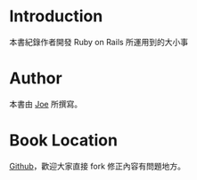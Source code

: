 # Introduction
本書紀錄作者開發 Ruby on Rails 所運用到的大小事

# Author
本書由 [Joe](https://github.com/joe11051105) 所撰寫。

# Book Location
[Github](https://github.com/joe11051105/you-need-to-know-about-ruby-on-rails)，歡迎大家直接 fork 修正內容有問題地方。
